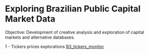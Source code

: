 # Exploring Brazilian Public Capital Market Data

Objective: Development of creative analysis and exploration of capital markets and alternative databases.

1 - Tickers prices explorations [B3_tickers_monitor](https://github.com/Lucasantos77/capital_market_explorer/tree/master/B3_tickers_monitor)
